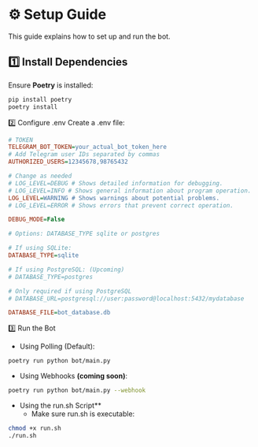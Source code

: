 # ⚙️ Setup Guide

This guide explains how to set up and run the bot.

## 1️⃣ Install Dependencies
Ensure **Poetry** is installed:
```bash
pip install poetry
poetry install
```

2️⃣ Configure .env
Create a .env file:

```ini
# TOKEN
TELEGRAM_BOT_TOKEN=your_actual_bot_token_here
# Add Telegram user IDs separated by commas
AUTHORIZED_USERS=12345678,98765432

# Change as needed
# LOG_LEVEL=DEBUG # Shows detailed information for debugging.
# LOG_LEVEL=INFO # Shows general information about program operation.
LOG_LEVEL=WARNING # Shows warnings about potential problems.
# LOG_LEVEL=ERROR # Shows errors that prevent correct operation.

DEBUG_MODE=False

# Options: DATABASE_TYPE sqlite or postgres

# If using SQLite:
DATABASE_TYPE=sqlite

# If using PostgreSQL: (Upcoming)
# DATABASE_TYPE=postgres  

# Only required if using PostgreSQL
# DATABASE_URL=postgresql://user:password@localhost:5432/mydatabase

DATABASE_FILE=bot_database.db
```

3️⃣ Run the Bot

- Using Polling (Default):

```bash
poetry run python bot/main.py
```

- Using Webhooks **(coming soon)**:

```bash
poetry run python bot/main.py --webhook
```

- Using the run.sh Script**
    - Make sure run.sh is executable:

```bash
chmod +x run.sh
./run.sh
```